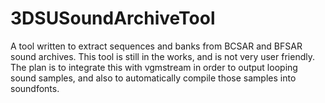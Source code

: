 # 3DSUSoundArchiveTool
A tool written to extract sequences and banks from BCSAR and BFSAR sound archives. This tool is still in the works, and is not very user friendly. The plan is to integrate this with vgmstream in order to output looping sound samples, and also to automatically compile those samples into soundfonts. 
